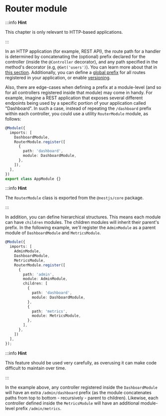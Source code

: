 # Router module

:::info **Hint**

This chapter is only relevant to HTTP-based applications.

:::

In an HTTP application (for example, REST API), the route path for a handler is determined by concatenating the (optional) prefix declared for the controller (inside the `@Controller` decorator),
and any path specified in the method's decorator (e.g, `@Get('users')`). You can learn more about that in [this section](/controllers#routing). Additionally,
you can define a [global prefix](/faq/global-prefix) for all routes registered in your application, or enable [versioning](/techniques/versioning).

Also, there are edge-cases when defining a prefix at a module-level (and so for all controllers registered inside that module) may come in handy.
For example, imagine a REST application that exposes several different endpoints being used by a specific portion of your application called "Dashboard".
In such a case, instead of repeating the `/dashboard` prefix within each controller, you could use a utility `RouterModule` module, as follows:

```typescript
@Module({
  imports: [
    DashboardModule,
    RouterModule.register([
      {
        path: 'dashboard',
        module: DashboardModule,
      },
    ]),
  ],
})
export class AppModule {}
```

:::info **Hint**

The `RouterModule` class is exported from the `@nestjs/core` package.

:::

In addition, you can define hierarchical structures. This means each module can have `children` modules.
The children modules will inherit their parent's prefix. In the following example, we'll register the `AdminModule` as a parent module of `DashboardModule` and `MetricsModule`.

```typescript
@Module({
  imports: [
    AdminModule,
    DashboardModule,
    MetricsModule,
    RouterModule.register([
      {
        path: 'admin',
        module: AdminModule,
        children: [
          {
            path: 'dashboard',
            module: DashboardModule,
          },
          {
            path: 'metrics',
            module: MetricsModule,
          },
        ],
      },
    ])
  ],
});
```

:::info **Hint**

This feature should be used very carefully, as overusing it can make code difficult to maintain over time.

:::

In the example above, any controller registered inside the `DashboardModule` will have an extra `/admin/dashboard` prefix (as the module concatenates paths from top to bottom - recursively - parent to children).
Likewise, each controller defined inside the `MetricsModule` will have an additional module-level prefix `/admin/metrics`.
